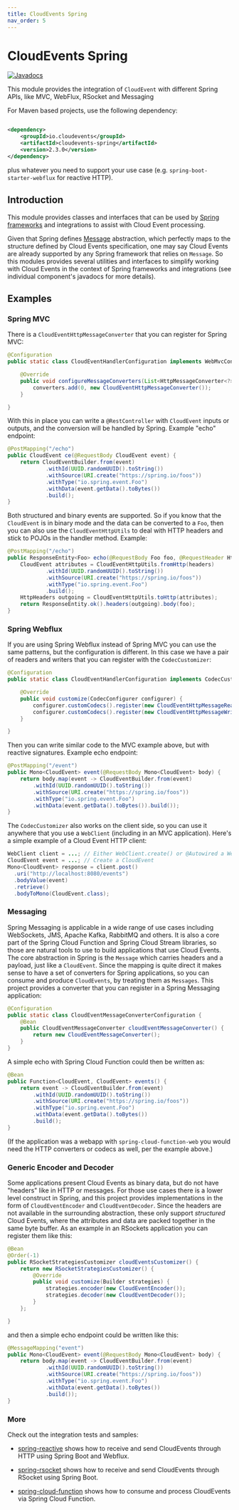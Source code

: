 ```yaml
---
title: CloudEvents Spring
nav_order: 5
---
```


# CloudEvents Spring

[![Javadocs](http://www.javadoc.io/badge/io.cloudevents/cloudevents-spring.svg?color=green)](http://www.javadoc.io/doc/io.cloudevents/cloudevents-spring)

This module provides the integration of `CloudEvent` with different Spring APIs,
like MVC, WebFlux, RSocket and Messaging

For Maven based projects, use the following dependency:

```xml

<dependency>
    <groupId>io.cloudevents</groupId>
    <artifactId>cloudevents-spring</artifactId>
    <version>2.3.0</version>
</dependency>
```

plus whatever you need to support your use case (e.g. `spring-boot-starter-webflux` for reactive HTTP).

## Introduction

This module provides classes and interfaces that can be used by
[Spring frameworks](https://spring.io/) and integrations to assist with Cloud
Event processing.

Given that Spring defines
[Message](https://docs.spring.io/spring-framework/docs/current/javadoc-api/org/springframework/messaging/Message.html)
abstraction, which perfectly maps to the structure defined by Cloud Events
specification, one may say Cloud Events are already supported by any Spring
framework that relies on `Message`. So this modules provides several utilities
and interfaces to simplify working with Cloud Events in the context of Spring
frameworks and integrations (see individual component's javadocs for more
details).

## Examples

### Spring MVC

There is a `CloudEventHttpMessageConverter` that you can register for Spring MVC:

```java
@Configuration
public static class CloudEventHandlerConfiguration implements WebMvcConfigurer {

    @Override
    public void configureMessageConverters(List<HttpMessageConverter<?>> converters) {
        converters.add(0, new CloudEventHttpMessageConverter());
    }

}
```

With this in place you can write a `@RestController` with `CloudEvent` inputs or outputs, and the conversion will be handled by Spring. Example "echo" endpoint:

```java
@PostMapping("/echo")
public CloudEvent ce(@RequestBody CloudEvent event) {
    return CloudEventBuilder.from(event)
            .withId(UUID.randomUUID().toString())
            .withSource(URI.create("https://spring.io/foos"))
            .withType("io.spring.event.Foo")
            .withData(event.getData().toBytes())
            .build();
}
```

Both structured and binary events are supported. So if you know that the `CloudEvent` is in binary mode and the data can be converted to a `Foo`, then you can also use the `CloudEventHttpUtils` to deal with HTTP headers and stick to POJOs in the handler method. Example:

```java
@PostMapping("/echo")
public ResponseEntity<Foo> echo(@RequestBody Foo foo, @RequestHeader HttpHeaders headers) {
    CloudEvent attributes = CloudEventHttpUtils.fromHttp(headers)
            .withId(UUID.randomUUID().toString())
            .withSource(URI.create("https://spring.io/foos"))
            .withType("io.spring.event.Foo")
            .build();
    HttpHeaders outgoing = CloudEventHttpUtils.toHttp(attributes);
    return ResponseEntity.ok().headers(outgoing).body(foo);
}
```

### Spring Webflux

If you are using Spring Webflux instead of Spring MVC you can use the same patterns, but the configuration is different. In this case we have a pair of readers and writers that you can register with the `CodecCustomizer`:

```java
@Configuration
public static class CloudEventHandlerConfiguration implements CodecCustomizer {

    @Override
    public void customize(CodecConfigurer configurer) {
        configurer.customCodecs().register(new CloudEventHttpMessageReader());
        configurer.customCodecs().register(new CloudEventHttpMessageWriter());
    }

}
```

Then you can write similar code to the MVC example above, but with reactive signatures. Example echo endpoint:

```java
@PostMapping("/event")
public Mono<CloudEvent> event(@RequestBody Mono<CloudEvent> body) {
    return body.map(event -> CloudEventBuilder.from(event)
        .withId(UUID.randomUUID().toString())
        .withSource(URI.create("https://spring.io/foos"))
        .withType("io.spring.event.Foo")
        .withData(event.getData().toBytes()).build());
}
```

The `CodecCustomizer` also works on the client side, so you can use it anywhere that you use a `WebClient` (including in an MVC application). Here's a simple example of a Cloud Event HTTP client:

```java
WebClient client = ...; // Either WebClient.create() or @Autowired a WebClient.Builder
CloudEvent event = ...; // Create a CloudEvent
Mono<CloudEvent> response = client.post()
  .uri("http://localhost:8080/events")
  .bodyValue(event)
  .retrieve()
  .bodyToMono(CloudEvent.class);
```

### Messaging

Spring Messaging is applicable in a wide range of use cases including WebSockets, JMS, Apache Kafka, RabbitMQ and others. It is also a core part of the Spring Cloud Function and Spring Cloud Stream libraries, so those are natural tools to use to build applications that use Cloud Events. The core abstraction in Spring is the `Message` which carries headers and a payload, just like a `CloudEvent`. Since the mapping is quite direct it makes sense to have a set of converters for Spring applications, so you can consume and produce `CloudEvents`, by treating them as `Messages`. This project provides a converter that you can register in a Spring Messaging application:

```java
@Configuration
public static class CloudEventMessageConverterConfiguration {
	@Bean
	public CloudEventMessageConverter cloudEventMessageConverter() {
		return new CloudEventMessageConverter();
	}
}
```

A simple echo with Spring Cloud Function could then be written as:

```java
@Bean
public Function<CloudEvent, CloudEvent> events() {
    return event -> CloudEventBuilder.from(event)
        .withId(UUID.randomUUID().toString())
        .withSource(URI.create("https://spring.io/foos"))
        .withType("io.spring.event.Foo")
        .withData(event.getData().toBytes())
        .build();
}
```

(If the application was a webapp with `spring-cloud-function-web` you would need the HTTP converters or codecs as well, per the example above.)

### Generic Encoder and Decoder

Some applications present Cloud Events as binary data, but do not have "headers" like in HTTP or messages. For those use cases there is a lower level construct in Spring, and this project provides implementations in the form of `CloudEventEncoder` and `CloudEventDecoder`. Since the headers are not available in the surrounding abstraction, these only support _structured_ Cloud Events, where the attributes and data are packed together in the same byte buffer. As an example in an RSockets application you can register them like this:

```java
@Bean
@Order(-1)
public RSocketStrategiesCustomizer cloudEventsCustomizer() {
    return new RSocketStrategiesCustomizer() {
        @Override
        public void customize(Builder strategies) {
            strategies.encoder(new CloudEventEncoder());
            strategies.decoder(new CloudEventDecoder());
        }
    };

}
```

and then a simple echo endpoint could be written like this:

```java
@MessageMapping("event")
public Mono<CloudEvent> event(@RequestBody Mono<CloudEvent> body) {
    return body.map(event -> CloudEventBuilder.from(event)
            .withId(UUID.randomUUID().toString())
            .withSource(URI.create("https://spring.io/foos"))
            .withType("io.spring.event.Foo")
            .withData(event.getData().toBytes())
            .build());
}
```

### More

Check out the integration tests and samples:

-   [spring-reactive](https://github.com/cloudevents/sdk-java/tree/master/examples/spring-reactive)
    shows how to receive and send CloudEvents through HTTP using Spring Boot and
    Webflux.

-   [spring-rsocket](https://github.com/cloudevents/sdk-java/tree/master/examples/spring-rsocket)
    shows how to receive and send CloudEvents through RSocket using Spring Boot.

-   [spring-cloud-function](https://github.com/cloudevents/sdk-java/tree/master/examples/spring-function)
    shows how to consume and process CloudEvents via Spring Cloud Function.
